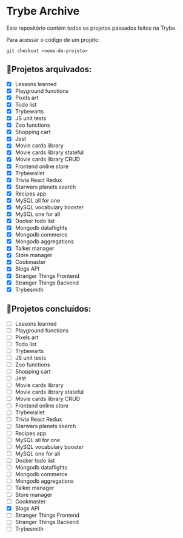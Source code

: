 # Trybe Archive

Este repositório contém todos os projetos passados feitos na Trybe.

Para acessar o código de um projeto:
```
git checkout <nome-do-projeto>
```

## 📓Projetos arquivados:

- [x] Lessons learned
- [x] Playground functions
- [x] Pixels art
- [x] Todo list
- [x] Trybewarts
- [x] JS unit tests
- [x] Zoo functions
- [x] Shopping cart
- [x] Jest
- [x] Movie cards library
- [x] Movie cards library stateful
- [x] Movie cards library CRUD
- [x] Frontend online store
- [x] Trybewallet
- [x] Trivia React Redux
- [x] Starwars planets search
- [x] Recipes app
- [x] MySQL all for one
- [x] MySQL vocabulary booster
- [x] MySQL one for all
- [x] Docker todo list
- [x] Mongodb dataflights
- [x] Mongodb commerce
- [x] Mongodb aggregations
- [x] Talker manager
- [x] Store manager
- [x] Cookmaster
- [x] Blogs API
- [x] Stranger Things Frontend
- [x] Stranger Things Backend
- [x] Trybesmith

## 💯Projetos concluídos:

- [ ] Lessons learned
- [ ] Playground functions
- [ ] Pixels art
- [ ] Todo list
- [ ] Trybewarts
- [ ] JS unit tests
- [ ] Zoo functions
- [ ] Shopping cart
- [ ] Jest
- [ ] Movie cards library
- [ ] Movie cards library stateful
- [ ] Movie cards library CRUD
- [ ] Frontend online store
- [ ] Trybewallet
- [ ] Trivia React Redux
- [ ] Starwars planets search
- [ ] Recipes app
- [ ] MySQL all for one
- [ ] MySQL vocabulary booster
- [ ] MySQL one for all
- [ ] Docker todo list
- [ ] Mongodb dataflights
- [ ] Mongodb commerce
- [ ] Mongodb aggregations
- [ ] Talker manager
- [ ] Store manager
- [ ] Cookmaster
- [x] Blogs API
- [ ] Stranger Things Frontend
- [ ] Stranger Things Backend
- [ ] Trybesmith
